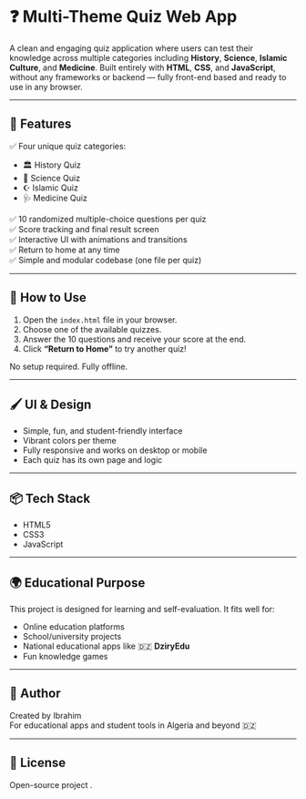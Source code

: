 # ❓ Multi-Theme Quiz Web App

A clean and engaging quiz application where users can test their knowledge across multiple categories including **History**, **Science**, **Islamic Culture**, and **Medicine**. Built entirely with **HTML**, **CSS**, and **JavaScript**, without any frameworks or backend — fully front-end based and ready to use in any browser.

---

## 🧠 Features

✅ Four unique quiz categories:
- 🏛️ History Quiz
- 🧬 Science Quiz
- ☪️ Islamic Quiz
- 🩺 Medicine Quiz

✅ 10 randomized multiple-choice questions per quiz  
✅ Score tracking and final result screen  
✅ Interactive UI with animations and transitions  
✅ Return to home at any time  
✅ Simple and modular codebase (one file per quiz)

---

## 🚀 How to Use

1. Open the `index.html` file in your browser.
2. Choose one of the available quizzes.
3. Answer the 10 questions and receive your score at the end.
4. Click **“Return to Home”** to try another quiz!

No setup required. Fully offline.

---

## 🖌️ UI & Design

- Simple, fun, and student-friendly interface  
- Vibrant colors per theme  
- Fully responsive and works on desktop or mobile  
- Each quiz has its own page and logic

---

## 📦 Tech Stack

- HTML5
- CSS3 
- JavaScript 

---

## 🌍 Educational Purpose

This project is designed for learning and self-evaluation. It fits well for:

- Online education platforms
- School/university projects
- National educational apps like 🇩🇿 **DziryEdu**
- Fun knowledge games

---

## 👤 Author

Created by Ibrahim  
For educational apps and student tools in Algeria and beyond 🇩🇿

---

## 📜 License

Open-source project .
